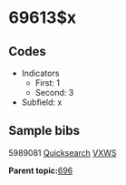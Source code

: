# 69613$x

## Codes

-   Indicators
    -   First: 1
    -   Second: 3
-   Subfield: x

## Sample bibs

5989081 [Quicksearch](https://search.library.yale.edu/catalog/5989081) [VXWS](http://prodorbis.library.yale.edu:7014/vxws/GetHoldingsService?bibId=5989081)

**Parent topic:**[696](../../tags/696/696.md)

